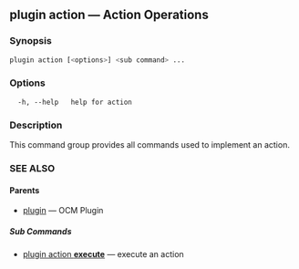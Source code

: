 ## plugin action &mdash; Action Operations

### Synopsis

```bash
plugin action [<options>] <sub command> ...
```

### Options

```
  -h, --help   help for action
```

### Description
This command group provides all commands used to implement an action.
### SEE ALSO

#### Parents

* [plugin](plugin.md)	 &mdash; OCM Plugin


##### Sub Commands

* [plugin action <b>execute</b>](plugin_action_execute.md)	 &mdash; execute an action

